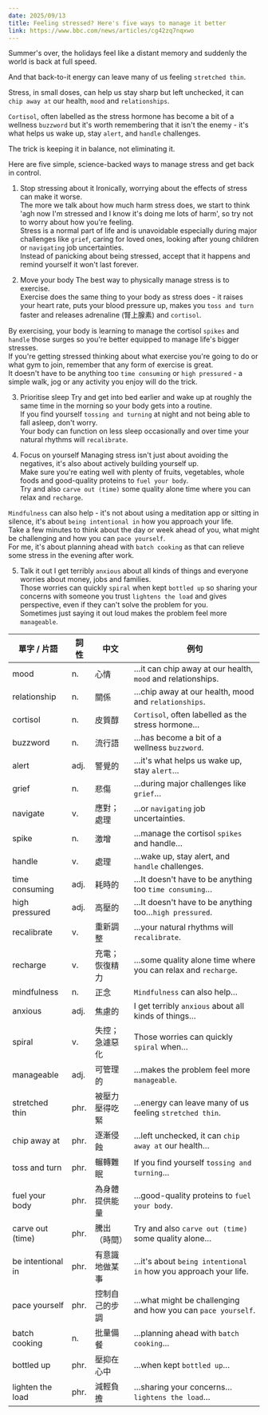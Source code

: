 ```yaml
---
date: 2025/09/13
title: Feeling stressed? Here's five ways to manage it better
link: https://www.bbc.com/news/articles/cg42zq7nqxwo
---
```


Summer's over, the holidays feel like a distant memory and suddenly the world is back at full speed.  

And that back-to-it energy can leave many of us feeling `stretched thin`.  

Stress, in small doses, can help us stay sharp but left unchecked, it can `chip away at` our health, `mood` and `relationships`.  

`Cortisol`, often labelled as the stress hormone has become a bit of a wellness `buzzword` but it's worth remembering that it isn't the enemy - it's what helps us wake up, stay `alert`, and `handle` challenges.  

The trick is keeping it in balance, not eliminating it.  

Here are five simple, science-backed ways to manage stress and get back in control.  


1. Stop stressing about it
Ironically, worrying about the effects of stress can make it worse.  
The more we talk about how much harm stress does, we start to think 'agh now I'm stressed and I know it's doing me lots of harm', so try not to worry about how you're feeling.  
Stress is a normal part of life and is unavoidable especially during major challenges like `grief`, caring for loved ones, looking after young children or `navigating` job uncertainties.  
Instead of panicking about being stressed, accept that it happens and remind yourself it won't last forever.  

2. Move your body
The best way to physically manage stress is to exercise.  
Exercise does the same thing to your body as stress does - it raises your heart rate, puts your blood pressure up, makes you `toss and turn` faster and releases adrenaline (腎上腺素) and `cortisol`.  

By exercising, your body is learning to manage the cortisol `spikes` and `handle` those surges so you're better equipped to manage life's bigger stresses.  
If you're getting stressed thinking about what exercise you're going to do or what gym to join, remember that any form of exercise is great.  
It doesn't have to be anything too `time consuming` or `high pressured` - a simple walk, jog or any activity you enjoy will do the trick.  

3. Prioritise sleep
Try and get into bed earlier and wake up at roughly the same time in the morning so your body gets into a routine.  
If you find yourself `tossing and turning` at night and not being able to fall asleep, don't worry.  
Your body can function on less sleep occasionally and over time your natural rhythms will `recalibrate`.  


4. Focus on yourself
Managing stress isn't just about avoiding the negatives, it's also about actively building yourself up.  
Make sure you're eating well with plenty of fruits, vegetables, whole foods and good-quality proteins to `fuel your body`.  
Try and also `carve out (time)` some quality alone time where you can relax and `recharge`.  

`Mindfulness` can also help - it's not about using a meditation app or sitting in silence, it's about `being intentional in` how you approach your life.  
Take a few minutes to think about the day or week ahead of you, what might be challenging and how you can `pace yourself`.  
For me, it's about planning ahead with `batch cooking` as that can relieve some stress in the evening after work.  

5. Talk it out
I get terribly `anxious` about all kinds of things and everyone worries about money, jobs and families.  
Those worries can quickly `spiral` when kept `bottled up` so sharing your concerns with someone you trust `lightens the load` and gives perspective, even if they can't solve the problem for you.  
Sometimes just saying it out loud makes the problem feel more `manageable`.  


| 單字 / 片語        | 詞性 | 中文             | 例句 |
| ----------------- | ---- | ---------------- | ---- |
| mood              | n.   | 心情             | …it can chip away at our health, `mood` and relationships. |
| relationship      | n.   | 關係             | …chip away at our health, mood and `relationships`. |
| cortisol          | n.   | 皮質醇           | `Cortisol`, often labelled as the stress hormone… |
| buzzword          | n.   | 流行語           | …has become a bit of a wellness `buzzword`. |
| alert             | adj. | 警覺的           | …it's what helps us wake up, stay `alert`… |
| grief             | n.   | 悲傷             | …during major challenges like `grief`… |
| navigate          | v.   | 應對；處理       | …or `navigating` job uncertainties. |
| spike             | n.   | 激增             | …manage the cortisol `spikes` and handle… |
| handle            | v.   | 處理             | …wake up, stay alert, and `handle` challenges. |
| time consuming    | adj. | 耗時的           | …It doesn't have to be anything too `time consuming`… |
| high pressured    | adj. | 高壓的           | …It doesn't have to be anything too…`high pressured`. |
| recalibrate       | v.   | 重新調整         | …your natural rhythms will `recalibrate`. |
| recharge          | v.   | 充電；恢復精力   | …some quality alone time where you can relax and `recharge`. |
| mindfulness       | n.   | 正念             | `Mindfulness` can also help… |
| anxious           | adj. | 焦慮的           | I get terribly `anxious` about all kinds of things… |
| spiral            | v.   | 失控；急遽惡化   | Those worries can quickly `spiral` when… |
| manageable        | adj. | 可管理的         | …makes the problem feel more `manageable`. |
| stretched thin    | phr. | 被壓力壓得吃緊   | …energy can leave many of us feeling `stretched thin`. |
| chip away at      | phr. | 逐漸侵蝕         | …left unchecked, it can `chip away at` our health… |
| toss and turn     | phr. | 輾轉難眠         | If you find yourself `tossing and turning`… |
| fuel your body    | phr. | 為身體提供能量   | …good-quality proteins to `fuel your body`. |
| carve out (time)  | phr. | 騰出（時間）     | Try and also `carve out (time)` some quality alone… |
| be intentional in | phr. | 有意識地做某事   | …it's about `being intentional in` how you approach your life. |
| pace yourself     | phr. | 控制自己的步調   | …what might be challenging and how you can `pace yourself`. |
| batch cooking     | n.   | 批量備餐         | …planning ahead with `batch cooking`… |
| bottled up        | phr. | 壓抑在心中       | …when kept `bottled up`… |
| lighten the load  | phr. | 減輕負擔         | …sharing your concerns… `lightens the load`… |

